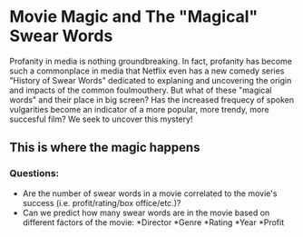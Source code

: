 # Movie Magic and The "Magical" Swear Words
Profanity in media is nothing groundbreaking. In fact, profanity has become such a commonplace in media that Netflix even has a new comedy series "History of Swear Words" dedicated to explaning and uncovering the origin and impacts of the common foulmouthery. But what of these "magical words" and their place in big screen? Has the increased frequecy of spoken vulgarities become an indicator of a more popular, more trendy, more succesful film? We seek to uncover this mystery!

## This is where the magic happens

### Questions:
* Are the number of swear words in a movie correlated to the movie's success (i.e. profit/rating/box office/etc.)?
* Can we predict how many swear words are in the movie based on different factors of the movie:
  *Director
  *Genre
  *Rating
  *Year
  *Profit

